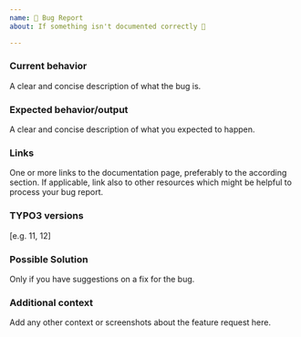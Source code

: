 ```yaml
---
name: 🐛 Bug Report
about: If something isn't documented correctly 🤔

---
```


### Current behavior

A clear and concise description of what the bug is.

### Expected behavior/output

A clear and concise description of what you expected to happen.

### Links

One or more links to the documentation page, preferably to the according
section. If applicable, link also to other resources which might be helpful
to process your bug report.

### TYPO3 versions

[e.g. 11, 12]

### Possible Solution

Only if you have suggestions on a fix for the bug.

### Additional context

Add any other context or screenshots about the feature request here.
